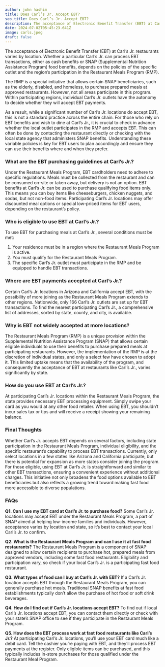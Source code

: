 ```yaml
---
author: john hashim
title: Does Carl’s Jr. Accept EBT? 
seo_title: Does Carl’s Jr. Accept EBT?
description: The acceptance of Electronic Benefit Transfer (EBT) at Carl’s Jr. restaurants varies by location. Whether a particular Carl’s Jr. can process EBT transactions, either as cash benefits or SNAP (Supplemental Nutrition Assistance Program) food benefits, depends on the policies of the specific outlet and the region’s participation in the Restaurant Meals Program (RMP).
date: 2024-07-02T05:45:23.641Z
image: carls.jpeg
draft: false
---
```


The acceptance of Electronic Benefit Transfer (EBT) at Carl’s Jr. restaurants varies by location. Whether a particular Carl’s Jr. can process EBT transactions, either as cash benefits or SNAP (Supplemental Nutrition Assistance Program) food benefits, depends on the policies of the specific outlet and the region’s participation in the Restaurant Meals Program (RMP).

The RMP is a special initiative that allows certain SNAP beneficiaries, such as the elderly, disabled, and homeless, to purchase prepared meals at approved restaurants. However, not all areas participate in this program. Within participating regions, individual Carl’s Jr. outlets have the autonomy to decide whether they will accept EBT payments.

As a result, while a significant number of Carl’s Jr. locations do accept EBT, this is not a standard practice across the entire chain. For those who rely on EBT benefits and wish to dine at Carl’s Jr., it is crucial to check in advance whether the local outlet participates in the RMP and accepts EBT. This can often be done by contacting the restaurant directly or checking with the local state agency that administers SNAP benefits. Understanding these variable policies is key for EBT users to plan accordingly and ensure they can use their benefits where and when they prefer.

### What are the EBT purchasing guidelines at Carl’s Jr.?
Under the Restaurant Meals Program, EBT cardholders need to adhere to specific regulations. Meals must be collected from the restaurant and can be consumed on-site or taken away, but delivery is not an option. EBT benefits at Carl’s Jr. can be used to purchase qualifying food items only. This means you can buy items like cheeseburgers, chicken nuggets, and sodas, but not non-food items. Participating Carl’s Jr. locations may offer discounted meal options or special low-priced items for EBT users, depending on the restaurant’s policy.

### Who is eligible to use EBT at Carl’s Jr.?
To use EBT for purchasing meals at Carl’s Jr., several conditions must be met:
1. Your residence must be in a region where the Restaurant Meals Program is active.
2. You must qualify for the Restaurant Meals Program.
3. The specific Carl’s Jr. outlet must participate in the RMP and be equipped to handle EBT transactions.

### Where are EBT payments accepted at Carl’s Jr.?
Certain Carl’s Jr. locations in Arizona and California accept EBT, with the possibility of more joining as the Restaurant Meals Program extends to other regions. Nationwide, only 166 Carl’s Jr. outlets are set up for EBT transactions. To find the nearest participating Carl’s Jr., a comprehensive list of addresses, sorted by state, county, and city, is available.

### Why is EBT not widely accepted at more locations?
The Restaurant Meals Program (RMP) is a unique provision within the Supplemental Nutrition Assistance Program (SNAP) that allows certain eligible individuals to use their benefits to purchase prepared meals at participating restaurants. However, the implementation of the RMP is at the discretion of individual states, and only a select few have chosen to adopt it. This limited uptake means that the availability of the program, and consequently the acceptance of EBT at restaurants like Carl’s Jr., varies significantly by state.

### How do you use EBT at Carl’s Jr.?
At participating Carl’s Jr. locations within the Restaurant Meals Program, the state provides necessary EBT processing equipment. Simply swipe your card as you would at any other food retailer. When using EBT, you shouldn’t incur sales tax or tips and will receive a receipt showing your remaining balance.

### Final Thoughts
Whether Carl’s Jr. accepts EBT depends on several factors, including state participation in the Restaurant Meals Program, individual eligibility, and the specific restaurant’s capability to process EBT transactions. Currently, only select locations in a few states like Arizona and California participate, but there is potential for expansion as more states consider joining the program. For those eligible, using EBT at Carl’s Jr. is straightforward and similar to other EBT transactions, ensuring a convenient experience without additional charges. This initiative not only broadens the food options available to EBT beneficiaries but also reflects a growing trend toward making fast food more accessible to diverse populations.

### FAQs
**Q1. Can I use my EBT card at Carl’s Jr. to purchase food?**
Some Carl’s Jr. locations may accept EBT under the Restaurant Meals Program, a part of SNAP aimed at helping low-income families and individuals. However, acceptance varies by location and state, so it’s best to contact your local Carl’s Jr. to confirm.

**Q2. What is the Restaurant Meals Program and can I use it at fast food restaurants?**
The Restaurant Meals Program is a component of SNAP designed to allow certain recipients to purchase hot, prepared meals from approved vendors, including some fast food restaurants. Eligibility and participation vary, so check if your local Carl’s Jr. is a participating fast food restaurant.

**Q3. What types of food can I buy at Carl’s Jr. with EBT?**
If a Carl’s Jr. location accepts EBT through the Restaurant Meals Program, you can generally purchase hot meals. Traditional SNAP benefits at fast food establishments typically don’t allow the purchase of hot food or soft drink beverages.

**Q4. How do I find out if Carl’s Jr. locations accept EBT?**
To find out if local Carl’s Jr. locations accept EBT, you can contact them directly or check with your state’s SNAP office to see if they participate in the Restaurant Meals Program. 

**Q5. How does the EBT process work at fast food restaurants like Carl’s Jr.?**
At participating Carl’s Jr. locations, you’ll use your EBT card much like a debit card. Tell the cashier you’re paying with EBT, and they’ll process EBT payments at the register. Only eligible items can be purchased, and this typically includes in-store purchases for those qualified under the Restaurant Meal Program.
